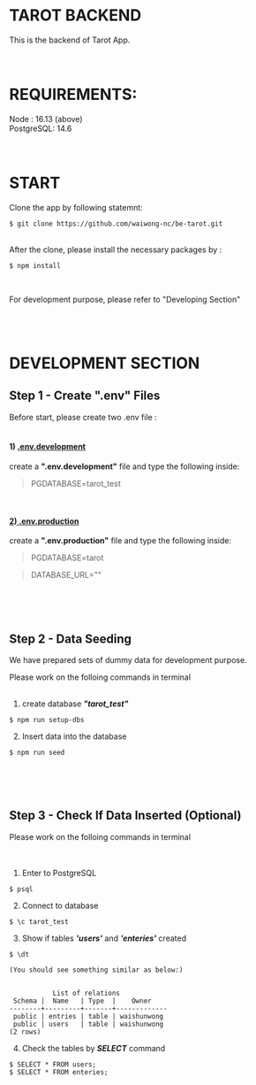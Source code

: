 # **TAROT BACKEND**
This is the backend of Tarot App. 
<br><br><br>

# **REQUIREMENTS**:
Node : 16.13 (above) <br>
PostgreSQL: 14.6
<br><br><br>

# **START**
Clone the app by following statemnt:

```
$ git clone https://github.com/waiwong-nc/be-tarot.git
```
<br>
After the clone, please install the necessary packages by :

```
$ npm install
```
<br>


For development purpose, please refer to "Developing Section" <br><br><br><br>
# **DEVELOPMENT SECTION**

## Step 1 - **Create ".env" Files**

Before start, please create two .env file :
<br> <br>

#### **1) <u>.env.development**</u>
create a **".env.development"** file and type the following inside:
>PGDATABASE=tarot_test

<br>

#### <u>**2) .env.production**</u>
create a **".env.production"** file and type the following inside:
> PGDATABASE=tarot 

> DATABASE_URL=""

<br><br><br>
## Step 2 - **Data Seeding**
We have prepared sets of dummy data for development purpose.

Please work on the folloing commands in terminal
<br><br>

1) create database ***"tarot_test"***
```
$ npm run setup-dbs
```

2) Insert data into the database
```
$ npm run seed
```
<br><br><br>
## Step 3 - **Check If Data Inserted (Optional)**
Please work on the folloing commands in terminal
<br><br><br>
1) Enter to PostgreSQL
```
$ psql
```

2) Connect to database
```
$ \c tarot_test
```

3) Show if tables ***'users'*** and ***'enteries'*** created
```
$ \dt

(You should see something similar as below:)


           List of relations
 Schema |  Name   | Type  |    Owner    
--------+---------+-------+-------------
 public | entries | table | waishunwong
 public | users   | table | waishunwong
(2 rows)
````

4) Check the tables by ***SELECT*** command
```
$ SELECT * FROM users;
$ SELECT * FROM enteries;
```